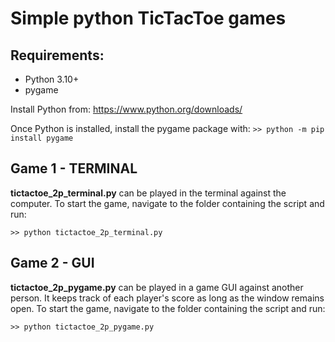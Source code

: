 # Simple python TicTacToe games

## Requirements: 
- Python 3.10+
- pygame

Install Python from: https://www.python.org/downloads/

Once Python is installed, install the pygame package with:
```>> python -m pip install pygame```

## Game 1 - TERMINAL
**tictactoe_2p_terminal.py** can be played in the terminal against the computer. To start the game, navigate to the folder containing the script and run:

```>> python tictactoe_2p_terminal.py```

## Game 2 - GUI
**tictactoe_2p_pygame.py** can be played in a game GUI against another person. It keeps track of each player's score as long as the window remains open. To start the game, navigate to the folder containing the script and run:

```>> python tictactoe_2p_pygame.py```

